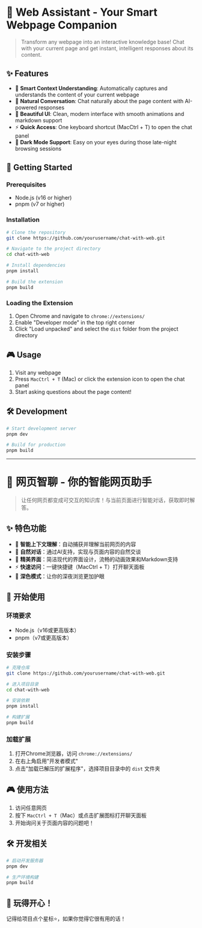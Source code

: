 # 🤖 Web Assistant - Your Smart Webpage Companion

> Transform any webpage into an interactive knowledge base! Chat with your current page and get instant, intelligent responses about its content.

## ✨ Features

- 🎯 **Smart Context Understanding**: Automatically captures and understands the content of your current webpage
- 💬 **Natural Conversation**: Chat naturally about the page content with AI-powered responses
- 🎨 **Beautiful UI**: Clean, modern interface with smooth animations and markdown support
- ⚡ **Quick Access**: One keyboard shortcut (MacCtrl + T) to open the chat panel
- 🌙 **Dark Mode Support**: Easy on your eyes during those late-night browsing sessions

## 🚀 Getting Started

### Prerequisites
- Node.js (v16 or higher)
- pnpm (v7 or higher)

### Installation
```bash
# Clone the repository
git clone https://github.com/yourusername/chat-with-web.git

# Navigate to the project directory
cd chat-with-web

# Install dependencies
pnpm install

# Build the extension
pnpm build
```

### Loading the Extension
1. Open Chrome and navigate to `chrome://extensions/`
2. Enable "Developer mode" in the top right corner
3. Click "Load unpacked" and select the `dist` folder from the project directory

## 🎮 Usage
1. Visit any webpage
2. Press `MacCtrl + T` (Mac) or click the extension icon to open the chat panel
3. Start asking questions about the page content!

## 🛠️ Development
```bash
# Start development server
pnpm dev

# Build for production
pnpm build
```

---

# 🤖 网页智聊 - 你的智能网页助手

> 让任何网页都变成可交互的知识库！与当前页面进行智能对话，获取即时解答。

## ✨ 特色功能

- 🎯 **智能上下文理解**：自动捕获并理解当前网页的内容
- 💬 **自然对话**：通过AI支持，实现与页面内容的自然交谈
- 🎨 **精美界面**：简洁现代的界面设计，流畅的动画效果和Markdown支持
- ⚡ **快速访问**：一键快捷键（MacCtrl + T）打开聊天面板
- 🌙 **深色模式**：让你的深夜浏览更加护眼

## 🚀 开始使用

### 环境要求
- Node.js（v16或更高版本）
- pnpm（v7或更高版本）

### 安装步骤
```bash
# 克隆仓库
git clone https://github.com/yourusername/chat-with-web.git

# 进入项目目录
cd chat-with-web

# 安装依赖
pnpm install

# 构建扩展
pnpm build
```

### 加载扩展
1. 打开Chrome浏览器，访问 `chrome://extensions/`
2. 在右上角启用"开发者模式"
3. 点击"加载已解压的扩展程序"，选择项目目录中的 `dist` 文件夹

## 🎮 使用方法
1. 访问任意网页
2. 按下 `MacCtrl + T`（Mac）或点击扩展图标打开聊天面板
3. 开始询问关于页面内容的问题吧！

## 🛠️ 开发相关
```bash
# 启动开发服务器
pnpm dev

# 生产环境构建
pnpm build
```

## 🎉 玩得开心！
记得给项目点个星标⭐️，如果你觉得它很有用的话！

